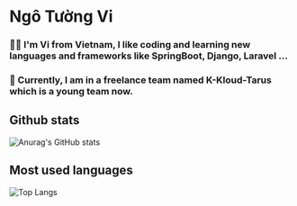 # Ngô Tường Vi
### 🧑‍💻 I'm Vi from Vietnam, I like coding and learning new languages and frameworks like SpringBoot, Django, Laravel ...  
### 🍿 Currently, I am in a freelance team named K-Kloud-Tarus which is a young team now. 

## Github stats
![Anurag's GitHub stats](https://github-readme-stats.vercel.app/api?username=ngovi-2909&show_icons=true&theme=gruvbox)

## Most used languages 
![Top Langs](https://github-readme-stats.vercel.app/api/top-langs/?username=ngovi-2909&layout=compact)
<!--
**ngovi-2909/ngovi-2909** is a ✨ _special_ ✨ repository because its `README.md` (this file) appears on your GitHub profile.

Here are some ideas to get you started:

- 🔭 I’m currently working on ...
- 🌱 I’m currently learning ...
- 👯 I’m looking to collaborate on ...
- 🤔 I’m looking for help with ...
- 💬 Ask me about ...
- 📫 How to reach me: ...
- 😄 Pronouns: ...
- ⚡ Fun fact: ...
-->
